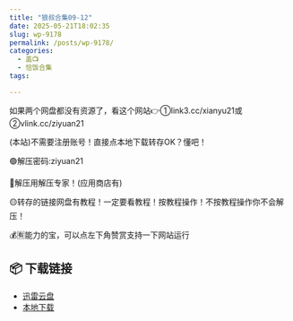```yaml
---
title: "狼叔合集09-12"
date: 2025-05-21T18:02:35
slug: wp-9178
permalink: /posts/wp-9178/
categories:
  - 盖📺
  - 恰饭合集
tags:

---
```


如果两个网盘都没有资源了，看这个网站👉①link3.cc/xianyu21或②vlink.cc/ziyuan21

(本站)不需要注册账号！直接点本地下载转存OK？懂吧！

🟢解压密码:ziyuan21

🔵解压用解压专家！(应用商店有)

🟡转存的链接网盘有教程！一定要看教程！按教程操作！不按教程操作你不会解压！

💰🈶能力的宝，可以点左下角赞赏支持一下网站运行

## 📦 下载链接
- [迅雷云盘](https://blziyuan21.com/pay-download/9178?key=feb71eb8f4&down_id=0)
- [本地下载](https://blziyuan21.com/pay-download/9178?key=feb71eb8f4&down_id=1)

